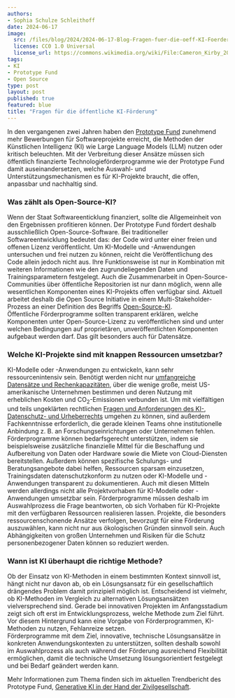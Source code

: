 ```yaml
---
authors: 
- Sophia Schulze Schleithoff
date: 2024-06-17
image: 
  src: /files/blog/2024/2024-06-17-Blog-Fragen-fuer-die-oeff-KI-Foerderung.jpeg
  license: CC0 1.0 Universal
  license_url: https://commons.wikimedia.org/wiki/File:Cameron_Kirby_2016-10-01_(Unsplash).jpg
tags:
- KI
- Prototype Fund
- Open Source
type: post
layout: post
published: true
featured: blue
title: "Fragen für die öffentliche KI-Förderung"
---
```


In den vergangenen zwei Jahren haben den [Prototype Fund](https://prototypefund.de/) zunehmend mehr Bewerbungen für Softwareprojekte erreicht, die Methoden der Künstlichen Intelligenz (KI) wie Large Language Models (LLM) nutzen oder kritisch beleuchten. Mit der Verbreitung dieser Ansätze müssen sich öffentlich finanzierte Technologieförderprogramme wie der Prototype Fund damit auseinandersetzen, welche Auswahl- und Unterstützungsmechanismen es für KI-Projekte braucht, die offen, anpassbar und nachhaltig sind.

### Was zählt als Open-Source-KI?
Wenn der Staat Softwareenticklung finanziert, sollte die Allgemeinheit von den Ergebnissen profitieren können. Der Prototype Fund fördert deshalb ausschließlich Open-Source-Software. Bei traditioneller Softwareentwicklung bedeutet das: der Code wird unter einer freien und offenen Lizenz veröffentlicht. Um KI-Modelle und -Anwendungen untersuchen und frei nutzen zu können, reicht die Veröffentlichung des Code allein jedoch nicht aus. Ihre Funktionsweise ist nur in Kombination mit weiteren Informationen wie den zugrundeliegenden Daten und Trainingsparametern festgelegt. Auch die Zusammenarbeit in Open-Source-Communities über öffentliche Repositorien ist nur dann möglich, wenn alle wesentlichen Komponenten eines KI-Projekts offen verfügbar sind. Aktuell arbeitet deshalb die Open Source Initiative in einem Multi-Stakeholder-Prozess an einer Definition des Begriffs [Open-Source-KI](https://opensource.org/deepdive/drafts/the-open-source-ai-definition-draft-v-0-0-8).<br>
Öffentliche Förderprogramme sollten transparent erklären, welche Komponenten unter Open-Source-Lizenz zu veröffentlichen sind und unter welchen Bedingungen auf proprietären, unveröffentlichten Komponenten aufgebaut werden darf. Das gilt besonders auch für Datensätze.

### Welche KI-Projekte sind mit knappen Ressourcen umsetzbar?
KI-Modelle oder -Anwendungen zu entwickeln, kann sehr ressourcenintensiv sein. Benötigt werden nicht nur [umfangreiche Datensätze und Rechenkapazitäten](https://prototypefund.de/generative-ki-mit-knappen-mitteln/), über die wenige große, meist US-amerikanische Unternehmen bestimmen und deren Nutzung mit erheblichen Kosten und CO<sub>2</sub>-Emissionen verbunden ist. Um mit vielfältigen und teils ungeklärten rechtlichen [Fragen und Anforderungen des KI-, Datenschutz- und Urheberrechts](https://prototypefund.de/grosse-modelle-grosse-risiken/) umgehen zu können, sind außerdem Fachkenntnisse erforderlich, die gerade kleinen Teams ohne institutionelle Anbindung z. B. an Forschungseinrichtungen oder Unternehmen fehlen.<br>
Förderprogramme können bedarfsgerecht unterstützen, indem sie beispielsweise zusätzliche finanzielle Mittel für die Beschaffung und Aufbereitung von Daten oder Hardware sowie die Miete von Cloud-Diensten bereitstellen. Außerdem können spezifische Schulungs- und  Beratungsangebote dabei helfen, Ressourcen sparsam einzusetzen, Trainingsdaten datenschutzkonform zu nutzen oder KI-Modelle und -Anwendungen transparent zu dokumentieren. Auch mit diesen Mitteln werden allerdings nicht alle Projektvorhaben für KI-Modelle oder -Anwendungen umsetzbar sein. Förderprogramme müssen deshalb im Auswahlprozess die Frage beantworten, ob sich Vorhaben für KI-Projekte mit den verfügbaren Ressourcen realisieren lassen. Projekte, die besonders ressourcenschonende Ansätze verfolgen, bevorzugt für eine Förderung auszuwählen, kann nicht nur aus ökologischen Gründen sinnvoll sein. Auch Abhängigkeiten von großen Unternehmen und Risiken für die Schutz personenbezogener Daten können so reduziert werden.

### Wann ist KI überhaupt die richtige Methode?
Ob der Einsatz von KI-Methoden in einem bestimmten Kontext sinnvoll ist, hängt nicht nur davon ab, ob ein Lösungsansatz für ein gesellschaftlich drängendes Problem damit prinzipiell möglich ist. Entscheidend ist vielmehr, ob KI-Methoden im Vergleich zu alternativen Lösungsansätzen vielversprechend sind. Gerade bei innovativen Projekten im Anfangsstadium zeigt sich oft erst im Entwicklungsprozess, welche Methode zum Ziel führt. Vor diesem Hintergrund kann eine Vorgabe von Förderprogrammen, KI-Methoden zu nutzen, Fehlanreize setzen.<br>
Förderprogramme mit dem Ziel, innovative, technische Lösungsansätze in konkreten Anwendungskontexten zu unterstützen, sollten deshalb sowohl im Auswahlprozess als auch während der Förderung ausreichend Flexibilität ermöglichen, damit die technische Umsetzung lösungsorientiert festgelegt und bei Bedarf geändert werden kann.

Mehr Informationen zum Thema finden sich im aktuellen Trendbericht des Prototype Fund, [Generative KI in der Hand der Zivilgesellschaft](https://prototypefund.de/wp-content/uploads/2024/05/Generative-KI-16.Trendbericht.pdf).
